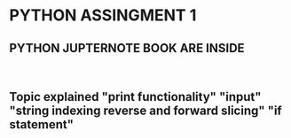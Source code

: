 <h1>PYTHON ASSINGMENT 1</h1>
<h2>PYTHON JUPTERNOTE BOOK ARE INSIDE</h2>
</br>
<h2>Topic explained "print functionality" "input" "string indexing reverse and forward slicing" "if statement" </h2>
